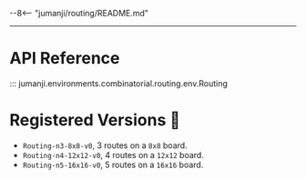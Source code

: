 --8<-- "jumanji/routing/README.md"

---
# API Reference
::: jumanji.environments.combinatorial.routing.env.Routing

# Registered Versions 📖
- `Routing-n3-8x8-v0`, 3 routes on a `8x8` board.
- `Routing-n4-12x12-v0`, 4 routes on a `12x12` board.
- `Routing-n5-16x16-v0`, 5 routes on a `16x16` board.
